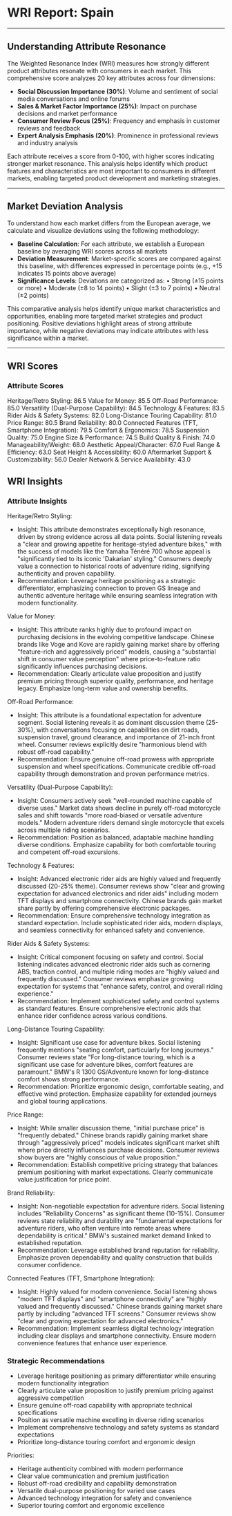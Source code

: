 # WRI Report: Spain

---

## Understanding Attribute Resonance

The Weighted Resonance Index (WRI) measures how strongly different product attributes resonate with consumers in each market. This comprehensive score analyzes 20 key attributes across four dimensions:

- **Social Discussion Importance (30%)**: Volume and sentiment of social media conversations and online forums
- **Sales & Market Factor Importance (25%)**: Impact on purchase decisions and market performance
- **Consumer Review Focus (25%)**: Frequency and emphasis in customer reviews and feedback
- **Expert Analysis Emphasis (20%)**: Prominence in professional reviews and industry analysis

Each attribute receives a score from 0-100, with higher scores indicating stronger market resonance. This analysis helps identify which product features and characteristics are most important to consumers in different markets, enabling targeted product development and marketing strategies.

---

## Market Deviation Analysis

To understand how each market differs from the European average, we calculate and visualize deviations using the following methodology:

- **Baseline Calculation**: For each attribute, we establish a European baseline by averaging WRI scores across all markets
- **Deviation Measurement**: Market-specific scores are compared against this baseline, with differences expressed in percentage points (e.g., +15 indicates 15 points above average)
- **Significance Levels**: Deviations are categorized as: • Strong (±15 points or more) • Moderate (±8 to 14 points) • Slight (±3 to 7 points) • Neutral (±2 points)

This comparative analysis helps identify unique market characteristics and opportunities, enabling more targeted market strategies and product positioning. Positive deviations highlight areas of strong attribute importance, while negative deviations may indicate attributes with less significance within a market.

---

## WRI Scores

### Attribute Scores
Heritage/Retro Styling: 86.5
Value for Money: 85.5
Off-Road Performance: 85.0
Versatility (Dual-Purpose Capability): 84.5
Technology & Features: 83.5
Rider Aids & Safety Systems: 82.0
Long-Distance Touring Capability: 81.0
Price Range: 80.5
Brand Reliability: 80.0
Connected Features (TFT, Smartphone Integration): 79.5
Comfort & Ergonomics: 78.5
Suspension Quality: 75.0
Engine Size & Performance: 74.5
Build Quality & Finish: 74.0
Manageability/Weight: 68.0
Aesthetic Appeal/Character: 67.0
Fuel Range & Efficiency: 63.0
Seat Height & Accessibility: 60.0
Aftermarket Support & Customizability: 56.0
Dealer Network & Service Availability: 43.0

## WRI Insights

### Attribute Insights
Heritage/Retro Styling:
- Insight: This attribute demonstrates exceptionally high resonance, driven by strong evidence across all data points. Social listening reveals a "clear and growing appetite for heritage-styled adventure bikes," with the success of models like the Yamaha Ténéré 700 whose appeal is "significantly tied to its iconic 'Dakarian' styling." Consumers deeply value a connection to historical roots of adventure riding, signifying authenticity and proven capability.
- Recommendation: Leverage heritage positioning as a strategic differentiator, emphasizing connection to proven GS lineage and authentic adventure heritage while ensuring seamless integration with modern functionality.

Value for Money:
- Insight: This attribute ranks highly due to profound impact on purchasing decisions in the evolving competitive landscape. Chinese brands like Voge and Kove are rapidly gaining market share by offering "feature-rich and aggressively priced" models, causing a "substantial shift in consumer value perception" where price-to-feature ratio significantly influences purchasing decisions.
- Recommendation: Clearly articulate value proposition and justify premium pricing through superior quality, performance, and heritage legacy. Emphasize long-term value and ownership benefits.

Off-Road Performance:
- Insight: This attribute is a foundational expectation for adventure segment. Social listening reveals it as dominant discussion theme (25-30%), with conversations focusing on capabilities on dirt roads, suspension travel, ground clearance, and importance of 21-inch front wheel. Consumer reviews explicitly desire "harmonious blend with robust off-road capability."
- Recommendation: Ensure genuine off-road prowess with appropriate suspension and wheel specifications. Communicate credible off-road capability through demonstration and proven performance metrics.

Versatility (Dual-Purpose Capability):
- Insight: Consumers actively seek "well-rounded machine capable of diverse uses." Market data shows decline in purely off-road motorcycle sales and shift towards "more road-biased or versatile adventure models." Modern adventure riders demand single motorcycle that excels across multiple riding scenarios.
- Recommendation: Position as balanced, adaptable machine handling diverse conditions. Emphasize capability for both comfortable touring and competent off-road excursions.

Technology & Features:
- Insight: Advanced electronic rider aids are highly valued and frequently discussed (20-25% theme). Consumer reviews show "clear and growing expectation for advanced electronics and rider aids" including modern TFT displays and smartphone connectivity. Chinese brands gain market share partly by offering comprehensive electronic packages.
- Recommendation: Ensure comprehensive technology integration as standard expectation. Include sophisticated rider aids, modern displays, and seamless connectivity for enhanced safety and convenience.

Rider Aids & Safety Systems:
- Insight: Critical component focusing on safety and control. Social listening indicates advanced electronic rider aids such as cornering ABS, traction control, and multiple riding modes are "highly valued and frequently discussed." Consumer reviews emphasize growing expectation for systems that "enhance safety, control, and overall riding experience."
- Recommendation: Implement sophisticated safety and control systems as standard features. Ensure comprehensive electronic aids that enhance rider confidence across various conditions.

Long-Distance Touring Capability:
- Insight: Significant use case for adventure bikes. Social listening frequently mentions "seating comfort, particularly for long journeys." Consumer reviews state "For long-distance touring, which is a significant use case for adventure bikes, comfort features are paramount." BMW's R 1300 GS/Adventure known for long-distance comfort shows strong performance.
- Recommendation: Prioritize ergonomic design, comfortable seating, and effective wind protection. Emphasize capability for extended journeys and global touring applications.

Price Range:
- Insight: While smaller discussion theme, "initial purchase price" is "frequently debated." Chinese brands rapidly gaining market share through "aggressively priced" models indicates significant market shift where price directly influences purchase decisions. Consumer reviews show buyers are "highly conscious of value proposition."
- Recommendation: Establish competitive pricing strategy that balances premium positioning with market expectations. Clearly communicate value justification for price point.

Brand Reliability:
- Insight: Non-negotiable expectation for adventure riders. Social listening includes "Reliability Concerns" as significant theme (10-15%). Consumer reviews state reliability and durability are "fundamental expectations for adventure riders, who often venture into remote areas where dependability is critical." BMW's sustained market demand linked to established reputation.
- Recommendation: Leverage established brand reputation for reliability. Emphasize proven dependability and quality construction that builds consumer confidence.

Connected Features (TFT, Smartphone Integration):
- Insight: Highly valued for modern convenience. Social listening shows "modern TFT displays" and "smartphone connectivity" are "highly valued and frequently discussed." Chinese brands gaining market share partly by including "advanced TFT screens." Consumer reviews show "clear and growing expectation for advanced electronics."
- Recommendation: Implement seamless digital technology integration including clear displays and smartphone connectivity. Ensure modern convenience features that enhance user experience.

### Strategic Recommendations
- Leverage heritage positioning as primary differentiator while ensuring modern functionality integration
- Clearly articulate value proposition to justify premium pricing against aggressive competition
- Ensure genuine off-road capability with appropriate technical specifications
- Position as versatile machine excelling in diverse riding scenarios
- Implement comprehensive technology and safety systems as standard expectations
- Prioritize long-distance touring comfort and ergonomic design

Priorities:
- Heritage authenticity combined with modern performance
- Clear value communication and premium justification
- Robust off-road credibility and capability demonstration
- Versatile dual-purpose positioning for varied use cases
- Advanced technology integration for safety and convenience
- Superior touring comfort and ergonomic excellence